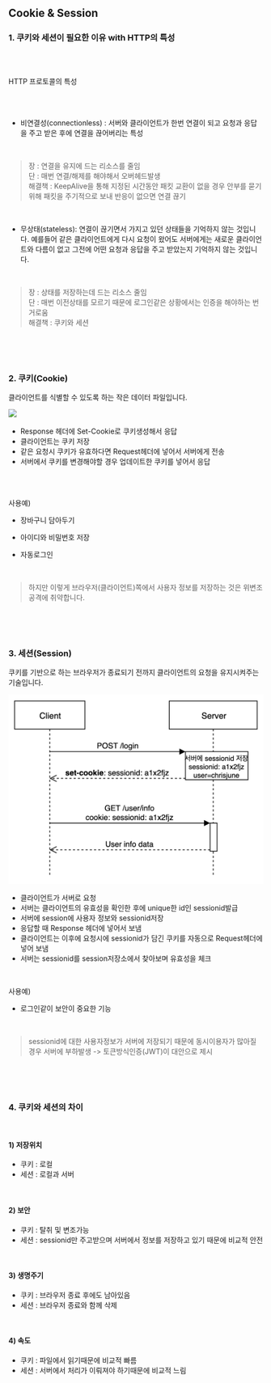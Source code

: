 ## Cookie & Session

### 1. 쿠키와 세션이 필요한 이유 with HTTP의 특성

</br>
</br>

HTTP 프로토콜의 특성

</br>
</br>

- 비연결성(connectionless) : 서버와 클라이언트가 한번 연결이 되고 요청과 응답을 주고 받은 후에 연결을 끊어버리는 특성 

</br>


> 장 : 연결을 유지에 드는 리소스를 줄임  
> 단 : 매번 연결/해제를 해야해서 오버헤드발생  
> 해결책 : KeepAlive을 통해 지정된 시간동안 패킷 교환이 없을 경우 안부를 묻기위해 패킷을 주기적으로 보내 반응이 없으면 연결 끊기 
> 

</br>

  
- 무상태(stateless): 연결이 끊기면서 가지고 있던 상태들을 기억하지 않는 것입니다. 예를들어 같은 클라이언트에게 다시 요청이 왔어도 서버에게는 새로운 클라이언트와 다름이 없고 그전에 어떤 요청과 응답을 주고 받았는지 기억하지 않는 것입니다.  
  
  </br>


> 장 : 상태를 저장하는데 드는 리소스 줄임  
> 단 : 매번 이전상태를 모르기 때문에 로그인같은 상황에서는 인증을 해야하는 번거로움  
> 해결책 : 쿠키와 세션

</br>
</br>
</br>

### 2. 쿠키(Cookie)

클라이언트를 식별할 수 있도록 하는 작은 데이터 파일입니다. 

![](https://miro.medium.com/max/1060/1*fWfKsO9P2rReNzJM2doBhQ.png)

- Response 헤더에 Set-Cookie로 쿠키생성해서 응답
- 클라이언트는 쿠키 저장
- 같은 요청시 쿠키가 유효하다면 Request헤더에 넣어서 서버에게 전송
- 서버에서 쿠키를 변경해야할 경우 업데이트한 쿠키를 넣어서 응답
  
</br>
</br>


사용예) 
- 장바구니 담아두기
- 아이디와 비밀번호 저장
- 자동로그인
  
  </br>

> 하지만 이렇게 브라우저(클라이언트)쪽에서 사용자 정보를 저장하는 것은 위변조 공격에 취약합니다. 

</br>
</br>
</br>

### 3. 세션(Session)

쿠키를 기반으로 하는 브라우저가 종료되기 전까지 클라이언트의 요청을 유지시켜주는 기술입니다.

![](img/session.png)
- 클라이언트가 서버로 요청
- 서버는 클라이언트의 유효성을 확인한 후에 unique한 id인 sessionid발급
- 서버에 session에 사용자 정보와 sessionid저장
- 응답할 때 Response 헤더에 넣어서 보냄
- 클라이언트는 이후에 요청시에 sessionid가 담긴 쿠키를 자동으로 Request헤더에 넣어 보냄
- 서버는 sessionid를 session저장소에서 찾아보며 유효성을 체크

</br>

사용예)
- 로그인같이 보안이 중요한 기능 

</br>


> sessionid에 대한 사용자정보가 서버에 저장되기 때문에 동시이용자가 많아질 경우 서버에 부하발생 -> 토큰방식인증(JWT)이 대안으로 제시 

</br>
</br>
</br>

### 4. 쿠키와 세션의 차이

</br>


#### 1) 저장위치
- 쿠키 : 로컬
- 세션 : 로컬과 서버

</br>


#### 2) 보안 
- 쿠키 : 탈취 및 변조가능
- 세션 : sessionid만 주고받으며 서버에서 정보를 저장하고 있기 때문에 비교적 안전

</br>


#### 3) 생명주기
- 쿠키 : 브라우저 종료 후에도 남아있음
- 세션 : 브라우저 종료와 함께 삭제

</br>



#### 4) 속도
- 쿠키 : 파일에서 읽기때문에 비교적 빠름
- 세션 : 서버에서 처리가 이뤄져야 하기때문에 비교적 느림


</br>











